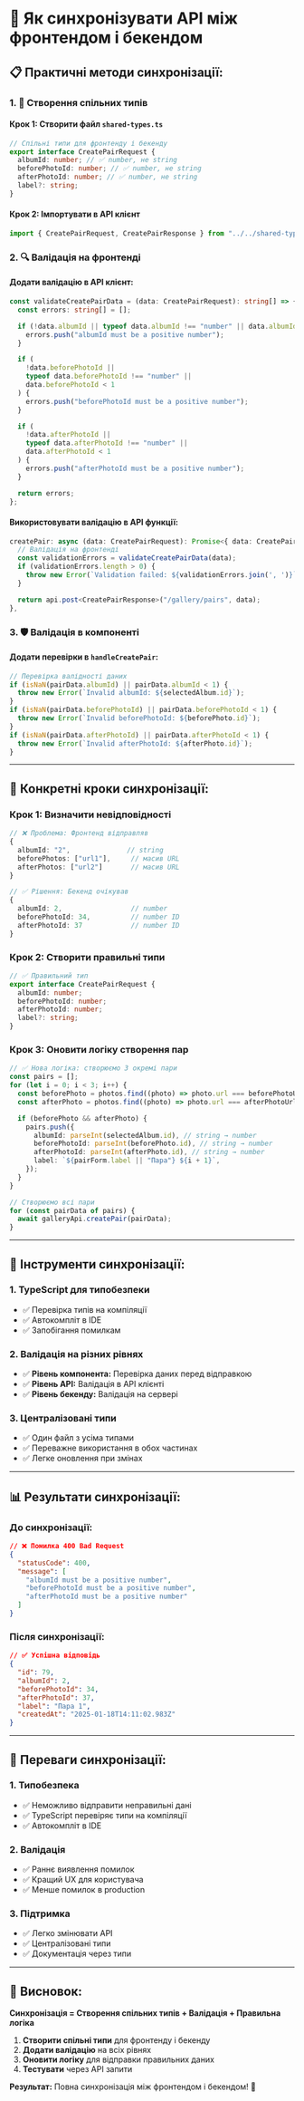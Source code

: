 # 🔄 Як синхронізувати API між фронтендом і бекендом

## 📋 **Практичні методи синхронізації:**

### **1. 🎯 Створення спільних типів**

#### **Крок 1: Створити файл `shared-types.ts`**

```typescript
// Спільні типи для фронтенду і бекенду
export interface CreatePairRequest {
  albumId: number; // ✅ number, не string
  beforePhotoId: number; // ✅ number, не string
  afterPhotoId: number; // ✅ number, не string
  label?: string;
}
```

#### **Крок 2: Імпортувати в API клієнт**

```typescript
import { CreatePairRequest, CreatePairResponse } from "../../shared-types";
```

### **2. 🔍 Валідація на фронтенді**

#### **Додати валідацію в API клієнт:**

```typescript
const validateCreatePairData = (data: CreatePairRequest): string[] => {
  const errors: string[] = [];

  if (!data.albumId || typeof data.albumId !== "number" || data.albumId < 1) {
    errors.push("albumId must be a positive number");
  }

  if (
    !data.beforePhotoId ||
    typeof data.beforePhotoId !== "number" ||
    data.beforePhotoId < 1
  ) {
    errors.push("beforePhotoId must be a positive number");
  }

  if (
    !data.afterPhotoId ||
    typeof data.afterPhotoId !== "number" ||
    data.afterPhotoId < 1
  ) {
    errors.push("afterPhotoId must be a positive number");
  }

  return errors;
};
```

#### **Використовувати валідацію в API функції:**

```typescript
createPair: async (data: CreatePairRequest): Promise<{ data: CreatePairResponse }> => {
  // Валідація на фронтенді
  const validationErrors = validateCreatePairData(data);
  if (validationErrors.length > 0) {
    throw new Error(`Validation failed: ${validationErrors.join(', ')}`);
  }

  return api.post<CreatePairResponse>("/gallery/pairs", data);
},
```

### **3. 🛡️ Валідація в компоненті**

#### **Додати перевірки в `handleCreatePair`:**

```typescript
// Перевірка валідності даних
if (isNaN(pairData.albumId) || pairData.albumId < 1) {
  throw new Error(`Invalid albumId: ${selectedAlbum.id}`);
}
if (isNaN(pairData.beforePhotoId) || pairData.beforePhotoId < 1) {
  throw new Error(`Invalid beforePhotoId: ${beforePhoto.id}`);
}
if (isNaN(pairData.afterPhotoId) || pairData.afterPhotoId < 1) {
  throw new Error(`Invalid afterPhotoId: ${afterPhoto.id}`);
}
```

---

## 🎯 **Конкретні кроки синхронізації:**

### **Крок 1: Визначити невідповідності**

```typescript
// ❌ Проблема: Фронтенд відправляв
{
  albumId: "2",              // string
  beforePhotos: ["url1"],     // масив URL
  afterPhotos: ["url2"]       // масив URL
}

// ✅ Рішення: Бекенд очікував
{
  albumId: 2,                 // number
  beforePhotoId: 34,          // number ID
  afterPhotoId: 37            // number ID
}
```

### **Крок 2: Створити правильні типи**

```typescript
// ✅ Правильний тип
export interface CreatePairRequest {
  albumId: number;
  beforePhotoId: number;
  afterPhotoId: number;
  label?: string;
}
```

### **Крок 3: Оновити логіку створення пар**

```typescript
// ✅ Нова логіка: створюємо 3 окремі пари
const pairs = [];
for (let i = 0; i < 3; i++) {
  const beforePhoto = photos.find((photo) => photo.url === beforePhotoUrls[i]);
  const afterPhoto = photos.find((photo) => photo.url === afterPhotoUrls[i]);

  if (beforePhoto && afterPhoto) {
    pairs.push({
      albumId: parseInt(selectedAlbum.id), // string → number
      beforePhotoId: parseInt(beforePhoto.id), // string → number
      afterPhotoId: parseInt(afterPhoto.id), // string → number
      label: `${pairForm.label || "Пара"} ${i + 1}`,
    });
  }
}

// Створюємо всі пари
for (const pairData of pairs) {
  await galleryApi.createPair(pairData);
}
```

---

## 🔧 **Інструменти синхронізації:**

### **1. TypeScript для типобезпеки**

- ✅ Перевірка типів на компіляції
- ✅ Автокомпліт в IDE
- ✅ Запобігання помилкам

### **2. Валідація на різних рівнях**

- ✅ **Рівень компонента:** Перевірка даних перед відправкою
- ✅ **Рівень API:** Валідація в API клієнті
- ✅ **Рівень бекенду:** Валідація на сервері

### **3. Централізовані типи**

- ✅ Один файл з усіма типами
- ✅ Переважне використання в обох частинах
- ✅ Легке оновлення при змінах

---

## 📊 **Результати синхронізації:**

### **До синхронізації:**

```json
// ❌ Помилка 400 Bad Request
{
  "statusCode": 400,
  "message": [
    "albumId must be a positive number",
    "beforePhotoId must be a positive number",
    "afterPhotoId must be a positive number"
  ]
}
```

### **Після синхронізації:**

```json
// ✅ Успішна відповідь
{
  "id": 79,
  "albumId": 2,
  "beforePhotoId": 34,
  "afterPhotoId": 37,
  "label": "Пара 1",
  "createdAt": "2025-01-18T14:11:02.983Z"
}
```

---

## 🚀 **Переваги синхронізації:**

### **1. Типобезпека**

- ✅ Неможливо відправити неправильні дані
- ✅ TypeScript перевіряє типи на компіляції
- ✅ Автокомпліт в IDE

### **2. Валідація**

- ✅ Раннє виявлення помилок
- ✅ Кращий UX для користувача
- ✅ Менше помилок в production

### **3. Підтримка**

- ✅ Легко змінювати API
- ✅ Централізовані типи
- ✅ Документація через типи

---

## 🎯 **Висновок:**

**Синхронізація = Створення спільних типів + Валідація + Правильна логіка**

1. **Створити спільні типи** для фронтенду і бекенду
2. **Додати валідацію** на всіх рівнях
3. **Оновити логіку** для відправки правильних даних
4. **Тестувати** через API запити

**Результат:** Повна синхронізація між фронтендом і бекендом! 🎉

